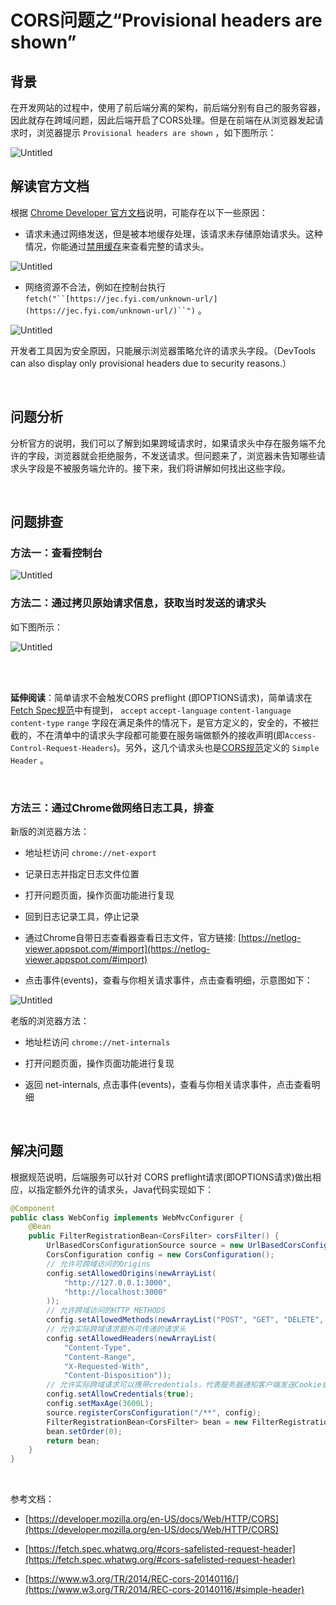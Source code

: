 # CORS问题之“Provisional headers are shown”
## 背景

在开发网站的过程中，使用了前后端分离的架构，前后端分别有自己的服务容器，因此就存在跨域问题，因此后端开启了CORS处理。但是在前端在从浏览器发起请求时，浏览器提示 `Provisional headers are shown` ，如下图所示：

![Untitled](./d8ec7ce3_Untitled.png)

## 解读官方文档

根据 [Chrome Developer 官方文档](https://developer.chrome.com/docs/devtools/network/reference/?utm_source=devtools#provisional-headers)说明，可能存在以下一些原因：

- 请求未通过网络发送，但是被本地缓存处理，该请求未存储原始请求头。这种情况，你能通过[禁用缓存](https://developer.chrome.com/docs/devtools/network/reference/?utm_source=devtools#disable-cache)来查看完整的请求头。

![Untitled](./75b68aa0_Untitled.png)

- 网络资源不合法，例如在控制台执行 `fetch("``[https://jec.fyi.com/unknown-url/](https://jec.fyi.com/unknown-url/)``")` 。

![Untitled](./e14c4077_Untitled.png)

开发者工具因为安全原因，只能展示浏览器策略允许的请求头字段。（DevTools can also display only provisional headers due to security reasons.）

<br/>

## 问题分析

分析官方的说明，我们可以了解到如果跨域请求时，如果请求头中存在服务端不允许的字段，浏览器就会拒绝服务，不发送请求。但问题来了，浏览器未告知哪些请求头字段是不被服务端允许的。接下来，我们将讲解如何找出这些字段。

<br/>

## 问题排查

### 方法一：查看控制台

![Untitled](./cc356851_Untitled.png)

### 方法二：通过拷贝原始请求信息，获取当时发送的请求头

如下图所示：

![Untitled](./4e628d04_Untitled.png)

<br/>

<br/>

**延伸阅读**：简单请求不会触发CORS preflight (即OPTIONS请求)，简单请求在[Fetch Spec规范](https://fetch.spec.whatwg.org/#cors-safelisted-request-header)中有提到， `accept`  `accept-language`  `content-language`  `content-type`  `range`  字段在满足条件的情况下，是官方定义的，安全的，不被拦截的，不在清单中的请求头字段都可能要在服务端做额外的接收声明(即`Access-Control-Request-Headers`)。另外，这几个请求头也是[CORS规范](https://www.w3.org/TR/2014/REC-cors-20140116/#simple-header)定义的 `Simple Header` 。

<br/>

### 方法三：通过Chrome做网络日志工具，排查

新版的浏览器方法：

- 地址栏访问 `chrome://net-export` 

- 记录日志并指定日志文件位置

- 打开问题页面，操作页面功能进行复现

- 回到日志记录工具，停止记录

- 通过Chrome自带日志查看器查看日志文件，官方链接: [https://netlog-viewer.appspot.com/#import](https://netlog-viewer.appspot.com/#import)

- 点击事件(events)，查看与你相关请求事件，点击查看明细，示意图如下：

![Untitled](./21267785_Untitled.png)

老版的浏览器方法：

- 地址栏访问 `chrome://net-internals` 

- 打开问题页面，操作页面功能进行复现

- 返回 net-internals, 点击事件(events)，查看与你相关请求事件，点击查看明细

<br/>

## 解决问题

根据规范说明，后端服务可以针对 CORS preflight请求(即OPTIONS请求)做出相应，以指定额外允许的请求头，Java代码实现如下：


```java
@Component
public class WebConfig implements WebMvcConfigurer {
    @Bean
    public FilterRegistrationBean<CorsFilter> corsFilter() {
        UrlBasedCorsConfigurationSource source = new UrlBasedCorsConfigurationSource();
        CorsConfiguration config = new CorsConfiguration();
        // 允许可跨域访问的Origins
        config.setAllowedOrigins(newArrayList(
            "http://127.0.0.1:3000",
            "http://localhost:3000"
        ));
        // 允许跨域访问的HTTP METHODS
        config.setAllowedMethods(newArrayList("POST", "GET", "DELETE", "PUT", "HEAD"));
        // 允许实际跨域请求额外可传递的请求头
        config.setAllowedHeaders(newArrayList(
            "Content-Type",
            "Content-Range",
            "X-Requested-With",
            "Content-Disposition"));
        // 允许实际跨域请求可以携带credentials，代表服务器通知客户端发送Cookie或HTTP Authentication等验权信息
        config.setAllowCredentials(true);
        config.setMaxAge(3600L);
        source.registerCorsConfiguration("/**", config);
        FilterRegistrationBean<CorsFilter> bean = new FilterRegistrationBean<>(new CorsFilter(source));
        bean.setOrder(0);
        return bean;
    }
}
```

<br/>

参考文档：

- [https://developer.mozilla.org/en-US/docs/Web/HTTP/CORS](https://developer.mozilla.org/en-US/docs/Web/HTTP/CORS)

- [https://fetch.spec.whatwg.org/#cors-safelisted-request-header](https://fetch.spec.whatwg.org/#cors-safelisted-request-header)

- [https://www.w3.org/TR/2014/REC-cors-20140116/](https://www.w3.org/TR/2014/REC-cors-20140116/#simple-header)

<br/>

